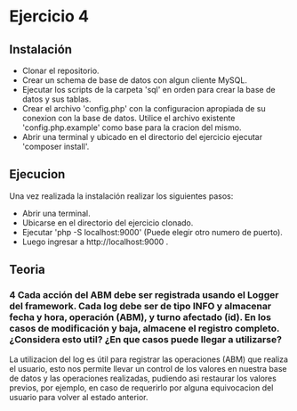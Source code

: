 # Ejercicio 4

## Instalación
- Clonar el repositorio.
- Crear un schema de base de datos con algun cliente MySQL.
- Ejecutar los scripts de la carpeta 'sql' en orden para crear la base de datos y sus tablas.
- Crear el archivo 'config.php' con la configuracion apropiada de su conexion con la base de datos.
  Utilice el archivo existente 'config.php.example' como base para la cracion del mismo.
- Abrir una terminal y ubicado en el directorio del ejercicio ejecutar 'composer install'.

## Ejecucion
Una vez realizada la instalación realizar los siguientes pasos:

- Abrir una terminal.
- Ubicarse en el directorio del ejercicio clonado.
- Ejecutar 'php -S localhost:9000' (Puede elegir otro numero de puerto).
- Luego ingresar a http://localhost:9000 .

## Teoria
### 4 Cada acción del ABM debe ser registrada usando el Logger del framework. Cada log debe ser de tipo INFO y almacenar fecha y hora, operación (ABM), y turno afectado (id). En los casos de modificación y baja, almacene el registro completo. ¿Considera esto util? ¿En que casos puede llegar a utilizarse?

La utilizacion del log es útil para registrar las operaciones (ABM) que realiza el usuario, esto nos permite llevar un control de los valores en nuestra base de datos y las operaciones realizadas, pudiendo asi restaurar los valores previos, por ejemplo, en caso de requerirlo por alguna equivocacion del usuario para volver al estado anterior.